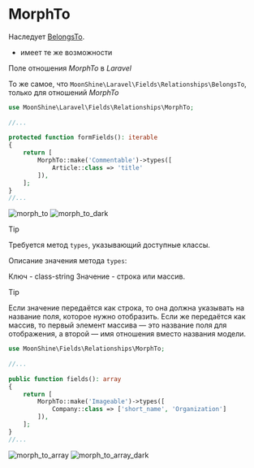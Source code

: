 # MorphTo

Наследует [BelongsTo](/docs/{{version}}/fields/belongs-to).

* имеет те же возможности

Поле отношения *MorphTo* в *Laravel*

То же самое, что `MoonShine\Laravel\Fields\Relationships\BelongsTo`, только для отношений *MorphTo*

```php
use MoonShine\Laravel\Fields\Relationships\MorphTo; 
 
//...
 
protected function formFields(): iterable
{
    return [
        MorphTo::make('Commentable')->types([
            Article::class => 'title'
        ]), 
    ];
}
//...
```

![morph_to](https://raw.githubusercontent.com/moonshine-software/doc/3.x/resources/screenshots/morph_to.png)
![morph_to_dark](https://raw.githubusercontent.com/moonshine-software/doc/3.x/resources/screenshots/morph_to_dark.png)

> [!TIP]
> Требуется метод `types`, указывающий доступные классы.

Описание значения метода `types`:

Ключ - class-string<Model>
Значение - строка или массив.

> [!TIP]
> Если значение передаётся как строка, то она должна указывать на название поля, которое нужно отобразить.
> Если же передаётся как массив, то первый элемент массива — это название поля для отображения, а второй — имя отношения вместо названия модели.

```php
use MoonShine\Fields\Relationships\MorphTo; 
 
//...
 
public function fields(): array
{
    return [
        MorphTo::make('Imageable')->types([
            Company::class => ['short_name', 'Organization']
        ]), 
    ];
}
//...
```

![morph_to_array](https://raw.githubusercontent.com/moonshine-software/doc/3.x/resources/screenshots/morph_to_array.png)
![morph_to_array_dark](https://raw.githubusercontent.com/moonshine-software/doc/3.x/resources/screenshots/morph_to_array_dark.png)